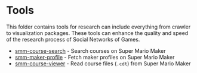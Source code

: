 # Tools

This folder contains tools for research can include everything from crawler to visualization packages. These tools can enhance the quality and speed of the research process of Social Networks of Games.

- [smm-course-search](https://github.com/leomaurodesenv/smm-course-search) - Search courses on Super Mario Maker
- [smm-maker-profile](https://github.com/leomaurodesenv/smm-maker-profile) - Fetch maker profiles on Super Mario Maker
- [smm-course-viewer](https://github.com/leomaurodesenv/smm-course-viewer) - Read course files (`.cdt`) from Super Mario Maker
